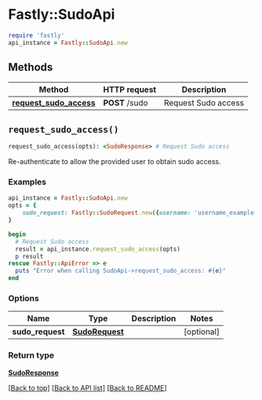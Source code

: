 # Fastly::SudoApi


```ruby
require 'fastly'
api_instance = Fastly::SudoApi.new
```

## Methods

| Method | HTTP request | Description |
| ------ | ------------ | ----------- |
| [**request_sudo_access**](SudoApi.md#request_sudo_access) | **POST** /sudo | Request Sudo access |


## `request_sudo_access()`

```ruby
request_sudo_access(opts): <SudoResponse> # Request Sudo access
```

Re-authenticate to allow the provided user to obtain sudo access.

### Examples

```ruby
api_instance = Fastly::SudoApi.new
opts = {
    sudo_request: Fastly::SudoRequest.new({username: 'username_example', password: 'password_example'}), # SudoRequest | 
}

begin
  # Request Sudo access
  result = api_instance.request_sudo_access(opts)
  p result
rescue Fastly::ApiError => e
  puts "Error when calling SudoApi->request_sudo_access: #{e}"
end
```

### Options

| Name | Type | Description | Notes |
| ---- | ---- | ----------- | ----- |
| **sudo_request** | [**SudoRequest**](SudoRequest.md) |  | [optional] |

### Return type

[**SudoResponse**](SudoResponse.md)

[[Back to top]](#) [[Back to API list]](../../README.md#endpoints)
[[Back to README]](../../README.md)
